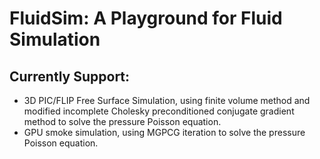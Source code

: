 # FluidSim: A Playground for Fluid Simulation

## Currently Support:

- 3D PIC/FLIP Free Surface Simulation, using finite volume method and modified incomplete Cholesky preconditioned conjugate gradient
  method to solve the pressure Poisson equation.
- GPU smoke simulation, using MGPCG iteration to solve the pressure Poisson equation.
